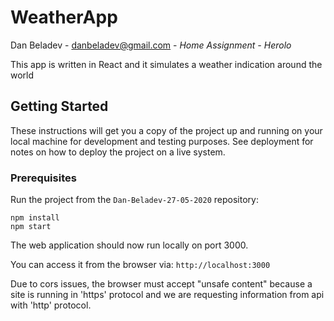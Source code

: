 # WeatherApp 

Dan Beladev - danbeladev@gmail.com - *Home Assignment - Herolo*

This app is written in React and it simulates a weather indication around the world

## Getting Started

These instructions will get you a copy of the project up and running on your local machine for development and testing purposes. See deployment for notes on how to deploy the project on a live system.

### Prerequisites

Run the project from the `Dan-Beladev-27-05-2020` repository:

```
npm install
npm start
```



The web application should now run locally on port 3000.

You can access it from the browser via: `http://localhost:3000`

Due to cors issues, the browser must accept "unsafe content" because a site is running in 'https' protocol and we are requesting information from api with 'http' protocol.
